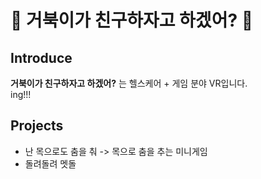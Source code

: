 # 🐢 거북이가 친구하자고 하겠어? 🐢   

## Introduce  
**거북이가 친구하자고 하겠어?** 는 헬스케어 + 게임 분야 VR입니다.  
ing!!!

## Projects  
- 난 목으로도 춤을 춰 -> 목으로 춤을 추는 미니게임
- 돌려돌려 멧돌 
